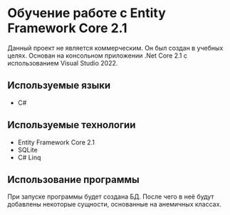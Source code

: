 # Обучение работе с Entity Framework Core 2.1
Данный проект не является коммерческим. Он был создан в учебных целях.
Основан на консольном приложении .Net Core 2.1 с использованием Visual Studio 2022.
## Используемые языки
- C#
## Используемые технологии
- Entity Framework Core 2.1
- SQLite
- C# Linq
## Использование программы
При запуске программы будет создана БД. После чего в неё будут добавлены некоторые сущности, основанные на анемичных классах.
